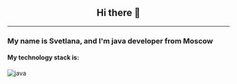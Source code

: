 <h2 align="center">
Hi there 👋
</h2>

---

<h3>My name is Svetlana, and I'm java developer from Moscow</h3>

<h4>My technology stack is:</h4>
<img src="https://github.com/adalizaentropy/adalizaentropy/blob/main/icons/icons8-java.svg" alt="java"></img>
